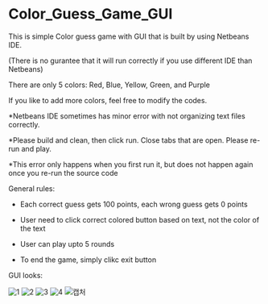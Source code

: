 # Color_Guess_Game_GUI

This is simple Color guess game with GUI that is built by using Netbeans IDE. 

(There is no gurantee that it will run correctly if you use different IDE than Netbeans)

There are only 5 colors: Red, Blue, Yellow, Green, and Purple

If you like to add more colors, feel free to modify the codes.

*Netbeans IDE sometimes has minor error with not organizing text files correctly.

*Please build and clean, then click run. Close tabs that are open. Please re-run and play.

*This error only happens when you first run it, but does not happen again once you re-run the source code

General rules:

- Each correct guess gets 100 points, each wrong guess gets 0 points

- User need to click correct colored button based on text, not the color of the text

- User can play upto 5 rounds

- To end the game, simply clikc exit button

GUI looks:

![1](https://user-images.githubusercontent.com/98497929/191654687-7d4d11f6-8654-4f2b-9883-a49ab17f7008.PNG)
![2](https://user-images.githubusercontent.com/98497929/191654692-50826785-a6b6-4024-9693-ba9f983c13ab.PNG)
![3](https://user-images.githubusercontent.com/98497929/191654700-28ef1806-373d-48ad-ac27-e7e884cd2e03.PNG)
![4](https://user-images.githubusercontent.com/98497929/191654706-43145056-8194-42eb-8efe-85640cc065e4.PNG)
![캡처](https://user-images.githubusercontent.com/98497929/191700167-78165804-dd32-4942-a64f-0bb5083afef7.PNG)



